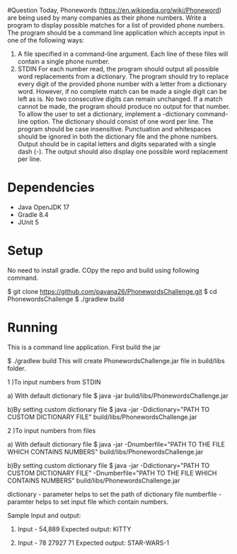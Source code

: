 #Question
Today, Phonewords (https://en.wikipedia.org/wiki/Phoneword) are being used by 
many companies as their phone numbers.
Write a program to display possible matches for a list of provided phone numbers.
The program should be a command line application which accepts input in one of the 
following ways:
1. A file specified in a command-line argument. Each line of these files will 
contain a single phone number. 
2. STDIN 
For each number read, the program should output all possible word replacements 
from a dictionary. The program should try to replace every digit of the provided 
phone number with a letter from a dictionary word.
However, if no complete match can be made a single digit can be left as is. 
No two consecutive digits can remain unchanged.
If a match cannot be made, the program should produce no output for that number.
To allow the user to set a dictionary, implement a -dictionary command-line option. 
The dictionary should consist of one word per line.
The program should be case insensitive.
Punctuation and whitespaces should be ignored in both the dictionary file and the 
phone numbers.
Output should be in capital letters and digits separated with a single dash (-).
The output should also display one possible word replacement per line.


# Dependencies
- Java OpenJDK 17
- Gradle 8.4
- JUnit 5

# Setup

No need to install gradle.
COpy the repo and build using following command.

$ git clone https://github.com/pavana26/PhonewordsChallenge.git
$ cd PhonewordsChallenge
$ ./gradlew build

# Running
This is a command line application.
First build the jar

$ ./gradlew build
This will create PhonewordsChallenge.jar file in build/libs folder.


1 )To input numbers from STDIN

a) With default dictionary file
$ java -jar build/libs/PhonewordsChallenge.jar

b)By setting custom dictionary file
$ java -jar  -Ddictionary="PATH TO CUSTOM DICTIONARY FILE" build/libs/PhonewordsChallenge.jar 

2 )To input numbers from files

a) With default dictionary file
$ java -jar -Dnumberfile="PATH TO THE FILE WHICH CONTAINS NUMBERS" build/libs/PhonewordsChallenge.jar

b)By setting custom dictionary file
$ java -jar  -Ddictionary="PATH TO CUSTOM DICTIONARY FILE" -Dnumberfile="PATH TO THE FILE WHICH CONTAINS NUMBERS" build/libs/PhonewordsChallenge.jar 


dictionary - parameter helps to set the path of dictionary file
numberfile - paramter helps to set input file which contain numbers.

Sample Input and output:

1)  Input - 54,889
	Expected output: KITTY
	
2)  Input - 78 27927 71
	Expected output: STAR-WARS-1




